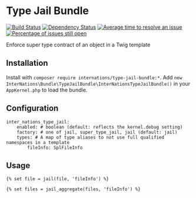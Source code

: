 # Type Jail Bundle

[![Build Status](https://travis-ci.org/InterNations/type-jail-bundle.svg?branch=master)](https://travis-ci.org/InterNations/type-jail-bundle) [![Dependency Status](https://www.versioneye.com/user/projects/54b7a64e05064657eb0001bd/badge.svg?style=flat)](https://www.versioneye.com/user/projects/54b7a64e05064657eb0001bd) [![Average time to resolve an issue](http://isitmaintained.com/badge/resolution/InterNations/type-jail-bundle.svg)](http://isitmaintained.com/project/InterNations/type-jail-bundle "Average time to resolve an issue") [![Percentage of issues still open](http://isitmaintained.com/badge/open/InterNations/type-jail-bundle.svg)](http://isitmaintained.com/project/InterNations/type-jail-bundle "Percentage of issues still open")

Enforce super type contract of an object in a Twig template

## Installation

Install with `composer require internations/type-jail-bundle:*`. Add
`new InterNations\Bundle\TypeJailBundle\InterNationsTypeJailBundle()` in your `AppKernel.php` to load the bundle.

## Configuration
```
inter_nations_type_jail:
    enabled: # boolean (default: reflects the kernel.debug setting)
    factory: # one of jail, super_type_jail, jail (default: jail)
    types: # A map of type aliases to not use full qualified namespaces in a template
        fileInfo: SplFileInfo
```

## Usage

```twig
{% set file = jail(file, 'fileInfo') %}
```

```twig
{% set files = jail_aggregate(files, 'fileInfo') %}
```
